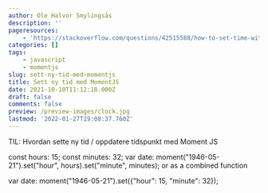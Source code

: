 ```yaml
---
author: Ole Halvor Smylingsås
description: ''
pageresources:
    - 'https://stackoverflow.com/questions/42515588/how-to-set-time-with-date-in-momentjs'
categories: []
tags:
    - javascript
    - momentjs
slug: sett-ny-tid-med-momentjs
title: Sett ny tid med MomentJS
date: 2021-10-10T11:12:18.000Z
draft: false
comments: false
preview: /preview-images/clock.jpg
lastmod: '2022-01-27T19:08:37.760Z'
---
```


TIL: Hvordan sette ny tid / oppdatere tidspunkt med Moment JS
<!--more-->
const hours: 15;
const minutes: 32;
var date: moment("1946-05-21").set("hour", hours).set("minute", minutes);
or as a combined function

var date: moment("1946-05-21").set({"hour": 15, "minute": 32});